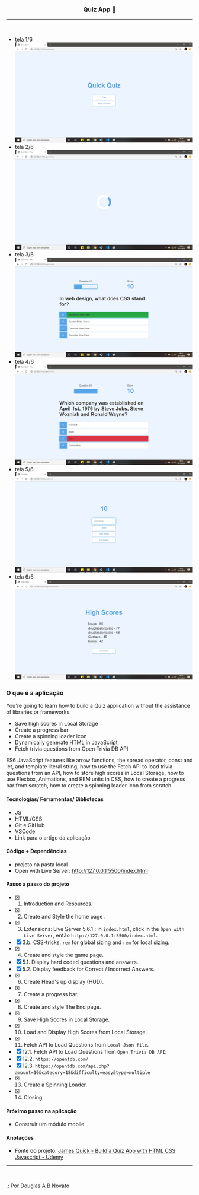 <h3 align="center">
  Quiz App 🚀
</h3>

---
<br>

- tela 1/6
![tela-1](/images/tela-1.jpg)
- tela 2/6
![tela-2](/images/tela-2.jpg)
- tela 3/6
![tela-3](/images/tela-3.jpg)
- tela 4/6
![tela-4](/images/tela-4.jpg)
- tela 5/6
![tela-5](/images/tela-5.jpg)
- tela 6/6
![tela-6](/images/tela-6.jpg) 

### O que é a aplicação 

You're going to learn how to build a Quiz application without the assistance of libraries or frameworks. 

- Save high scores in Local Storage
- Create a progress bar
- Create a spinning loader icon
- Dynamically generate HTML in JavaScript
- Fetch trivia questions from Open Trivia DB API 

ES6 JavaScript features like arrow functions, the spread operator, const and let, and template literal string, how to use the Fetch API to load trivia questions from an API, how to store high scores in Local Storage, how to use Flexbox, Animations, and REM units in CSS, how to create a progress bar from scratch, how to create a spinning loader icon from scratch.

#### Tecnologias/ Ferramentas/ Bibliotecas

- JS
- HTML/CSS
- Git e GitHub 
- VSCode
- Link para o artigo da aplicação 

#### Código + Dependências

- projeto na pasta local
- Open with Live Server: http://127.0.0.1:5500/index.html

#### Passo a passo do projeto 

- [x] 1. Introduction and Resources. 
- [x] 2. Create and Style the home page .
- [x] 3. Extensions: Live Server 5.6.1 : in `index.html`, click in the `Open with Live Server`, então `http://127.0.0.1:5500/index.html`.<br>
- [x] 3.b. CSS-tricks: `rem` for global sizing and `rem` for local sizing.
- [x] 4. Create and style the game page.
- [x] 5.1. Display hard coded questions and answers.
- [x] 5.2. Display feedback for Correct / Incorrect Answers.
- [x] 6. Create Head's up display (HUD).
- [x] 7. Create a progress bar.
- [x] 8. Create and style The End page.
- [x] 9. Save High Scores in Local Storage. 
- [x] 10. Load and Display High Scores from Local Storage. 
- [x] 11. Fetch API to Load Questions from `Local Json file`.
- [x] 12.1.  Fetch API to Load Questions from `Open Trivia DB API`:<br>
- [x] 12.2. `https://opentdb.com/`
- [x] 12.3. `https://opentdb.com/api.php?amount=10&category=18&difficulty=easy&type=multiple`
- [x] 13. Create a Spinning Loader. 
- [x] 14. Closing

#### Próximo passo na aplicação

- Construir um módulo mobile

#### Anotações   

- Fonte do projeto: [James Quick - Build a Quiz App with HTML CSS Javascript - Udemy](https://www.udemy.com/course/build-a-quiz-app-with-html-css-and-javascript/learn/lecture/13703646#overview) 

---
<br>

.: Por [Douglas A B Novato](https://linktr.ee/douglasabnovato) 